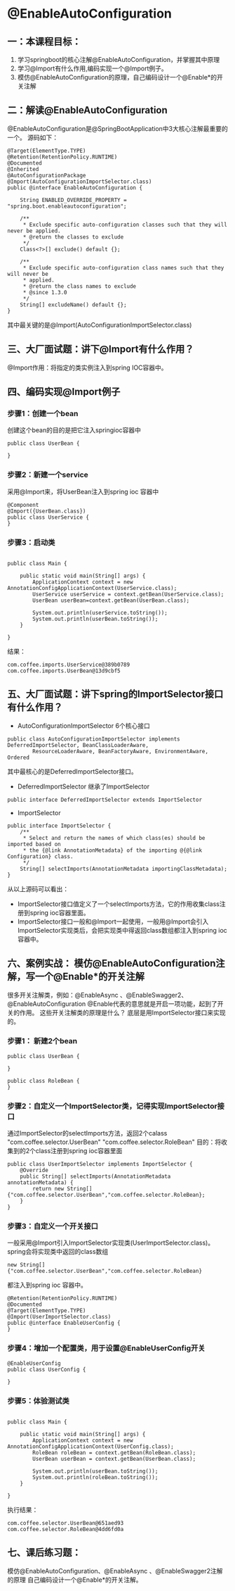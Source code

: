 # @EnableAutoConfiguration

## 一：本课程目标：

1. 学习springboot的核心注解@EnableAutoConfiguration，并掌握其中原理
2. 学习@Import有什么作用,编码实现一个@Import例子。
3. 模仿@EnableAutoConfiguration的原理，自己编码设计一个@Enable*的开关注解

## 二：解读@EnableAutoConfiguration
@EnableAutoConfiguration是@SpringBootApplication中3大核心注解最重要的一个。
源码如下：
``` 
@Target(ElementType.TYPE)
@Retention(RetentionPolicy.RUNTIME)
@Documented
@Inherited
@AutoConfigurationPackage
@Import(AutoConfigurationImportSelector.class)
public @interface EnableAutoConfiguration {

	String ENABLED_OVERRIDE_PROPERTY = "spring.boot.enableautoconfiguration";

	/**
	 * Exclude specific auto-configuration classes such that they will never be applied.
	 * @return the classes to exclude
	 */
	Class<?>[] exclude() default {};

	/**
	 * Exclude specific auto-configuration class names such that they will never be
	 * applied.
	 * @return the class names to exclude
	 * @since 1.3.0
	 */
	String[] excludeName() default {};
}
```
其中最关键的是@Import(AutoConfigurationImportSelector.class)

## 三、大厂面试题：讲下@Import有什么作用？

@Import作用：将指定的类实例注入到spring IOC容器中。

## 四、编码实现@Import例子

### 步骤1：创建一个bean
创建这个bean的目的是把它注入springioc容器中
``` 
public class UserBean {

}
```

### 步骤2：新建一个service
采用@Import来，将UserBean注入到spring ioc 容器中
``` 
@Component
@Import({UserBean.class})
public class UserService {
}

```
### 步骤3：启动类
``` 

public class Main {

    public static void main(String[] args) {
        ApplicationContext context = new AnnotationConfigApplicationContext(UserService.class);
        UserService userService = context.getBean(UserService.class);
        UserBean userBean=context.getBean(UserBean.class);

        System.out.println(userService.toString());
        System.out.println(userBean.toString());
    }

}

```
结果：
```
com.coffee.imports.UserService@389b0789
com.coffee.imports.UserBean@13d9cbf5
```


## 五、大厂面试题：讲下spring的ImportSelector接口有什么作用？

+ AutoConfigurationImportSelector 6个核心接口

``` 
public class AutoConfigurationImportSelector implements DeferredImportSelector, BeanClassLoaderAware,
		ResourceLoaderAware, BeanFactoryAware, EnvironmentAware, Ordered 
```
其中最核心的是DeferredImportSelector接口。

+ DeferredImportSelector 继承了ImportSelector
  
``` 
public interface DeferredImportSelector extends ImportSelector 
```
+ ImportSelector 
  
``` 
public interface ImportSelector {
	/**
	 * Select and return the names of which class(es) should be imported based on
	 * the {@link AnnotationMetadata} of the importing @{@link Configuration} class.
	 */
	String[] selectImports(AnnotationMetadata importingClassMetadata);
}
```

从以上源码可以看出：
  + ImportSelector接口值定义了一个selectImports方法，它的作用收集class注册到spring ioc容器里面。
  + ImportSelector接口一般和@Import一起使用，一般用@Import会引入ImportSelector实现类后，会把实现类中得返回class数组都注入到spring ioc 容器中。

## 六、案例实战： 模仿@EnableAutoConfiguration注解，写一个@Enable*的开关注解
很多开关注解类，例如：@EnableAsync 、@EnableSwagger2、@EnableAutoConfiguration
@Enable代表的意思就是开启一项功能，起到了开关的作用。
这些开关注解类的原理是什么？
底层是用ImportSelector接口来实现的。

### 步骤1： 新建2个bean

```
public class UserBean {

}

public class RoleBean {
}
```

### 步骤2：自定义一个ImportSelector类，记得实现ImportSelector接口
通过ImportSelector的selectImports方法，返回2个calass
"com.coffee.selector.UserBean"
"com.coffee.selector.RoleBean"
目的：将收集到的2个class注册到spring ioc容器里面

``` 
public class UserImportSelector implements ImportSelector {
    @Override
    public String[] selectImports(AnnotationMetadata annotationMetadata) {
        return new String[]{"com.coffee.selector.UserBean","com.coffee.selector.RoleBean};
    }
}
```
### 步骤3：自定义一个开关接口
一般采用@Import引入ImportSelector实现类(UserImportSelector.class)。
spring会将实现类中返回的class数组

```
new String[]{"com.coffee.selector.UserBean","com.coffee.selector.RoleBean}
```
都注入到spring ioc 容器中。
``` 
@Retention(RetentionPolicy.RUNTIME)
@Documented
@Target(ElementType.TYPE)
@Import(UserImportSelector.class)
public @interface EnableUserConfig {
}

```
### 步骤4：增加一个配置类，用于设置@EnableUserConfig开关

``` 
@EnableUserConfig
public class UserConfig {

}

```

### 步骤5：体验测试类

``` 

public class Main {

    public static void main(String[] args) {
        ApplicationContext context = new AnnotationConfigApplicationContext(UserConfig.class);
        RoleBean roleBean = context.getBean(RoleBean.class);
        UserBean userBean = context.getBean(UserBean.class);

        System.out.println(userBean.toString());
        System.out.println(roleBean.toString());
    }

}

```
执行结果：

``` 
com.coffee.selector.UserBean@651aed93
com.coffee.selector.RoleBean@4dd6fd0a
```

## 七、课后练习题：

模仿@EnableAutoConfiguration、@EnableAsync 、@EnableSwagger2注解的原理
自己编码设计一个@Enable*的开关注解。

















